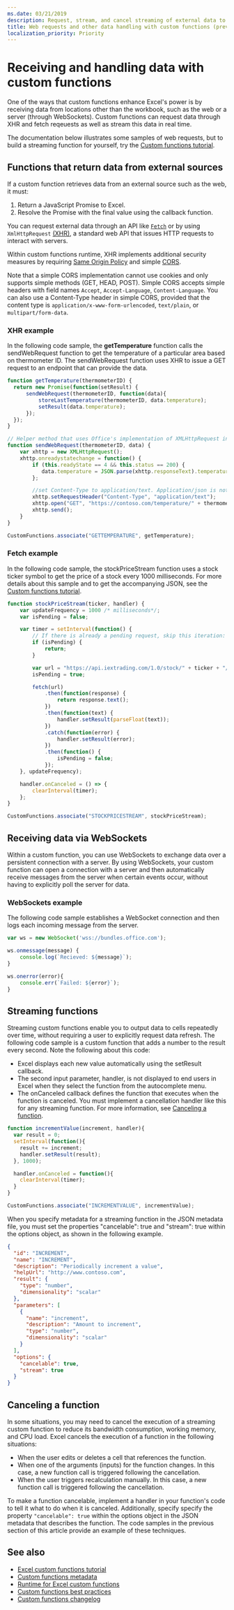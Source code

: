 ```yaml
---
ms.date: 03/21/2019
description: Request, stream, and cancel streaming of external data to your workbook with custom functions in Excel
title: Web requests and other data handling with custom functions (preview)
localization_priority: Priority
---
```


# Receiving and handling data with custom functions

One of the ways that custom functions enhance Excel's power is by receiving data from locations other than the workbook, such as the web or a server (through WebSockets). Custom functions can request data through XHR and fetch reqeuests as well as stream this data in real time.

The documentation below illustrates some samples of web requests, but to build a streaming function for yourself, try the [Custom functions tutorial](https://docs.microsoft.com/office/dev/add-ins/tutorials/excel-tutorial-create-custom-functions?tabs=excel-windows).

## Functions that return data from external sources

If a custom function retrieves data from an external source such as the web, it must:

1. Return a JavaScript Promise to Excel.
2. Resolve the Promise with the final value using the callback function.

You can request external data through an API like [`Fetch`](https://developer.mozilla.org/en-US/docs/Web/API/Fetch_API) or by using `XmlHttpRequest` [(XHR)](https://developer.mozilla.org/en-US/docs/Web/API/XMLHttpRequest), a standard web API that issues HTTP requests to interact with servers.

Within custom functions runtime, XHR implements additional security measures by requiring [Same Origin Policy](https://developer.mozilla.org/en-US/docs/Web/Security/Same-origin_policy) and simple [CORS](https://www.w3.org/TR/cors/).

Note that a simple CORS implementation cannot use cookies and only supports simple methods (GET, HEAD, POST). Simple CORS accepts simple headers with field names `Accept`, `Accept-Language`, `Content-Language`. You can also use a Content-Type header in simple CORS, provided that the content type is `application/x-www-form-urlencoded`, `text/plain`, or `multipart/form-data`.

### XHR example

In the following code sample, the **getTemperature** function calls the sendWebRequest function to get the temperature of a particular area based on thermometer ID. The sendWebRequest function uses XHR to issue a GET request to an endpoint that can provide the data.

```JavaScript
function getTemperature(thermometerID) {
  return new Promise(function(setResult) {
      sendWebRequest(thermometerID, function(data){ 
          storeLastTemperature(thermometerID, data.temperature);
          setResult(data.temperature);
      });
  });
}

// Helper method that uses Office's implementation of XMLHttpRequest in the JavaScript runtime for custom functions  
function sendWebRequest(thermometerID, data) {
    var xhttp = new XMLHttpRequest();
    xhttp.onreadystatechange = function() {
        if (this.readyState == 4 && this.status == 200) {
           data.temperature = JSON.parse(xhttp.responseText).temperature
        };

        //set Content-Type to application/text. Application/json is not currently supported with Simple CORS
        xhttp.setRequestHeader("Content-Type", "application/text");
        xhttp.open("GET", "https://contoso.com/temperature/" + thermometerID), true)
        xhttp.send();  
    }
}

CustomFunctions.associate("GETTEMPERATURE", getTemperature);
```

### Fetch example

In the following code sample, the stockPriceStream function uses a stock ticker symbol to get the price of a stock every 1000 milliseconds. For more details about this sample and to get the accompanying JSON, see the [Custom functions tutorial](https://docs.microsoft.com/office/dev/add-ins/tutorials/excel-tutorial-create-custom-functions?tabs=excel-windows#create-a-streaming-asynchronous-custom-function). 

```JavaScript
function stockPriceStream(ticker, handler) {
    var updateFrequency = 1000 /* milliseconds*/;
    var isPending = false;

    var timer = setInterval(function() {
        // If there is already a pending request, skip this iteration:
        if (isPending) {
            return;
        }

        var url = "https://api.iextrading.com/1.0/stock/" + ticker + "/price";
        isPending = true;

        fetch(url)
            .then(function(response) {
                return response.text();
            })
            .then(function(text) {
                handler.setResult(parseFloat(text));
            })
            .catch(function(error) {
                handler.setResult(error);
            })
            .then(function() {
                isPending = false;
            });
    }, updateFrequency);

    handler.onCanceled = () => {
        clearInterval(timer);
    };
}

CustomFunctions.associate("STOCKPRICESTREAM", stockPriceStream);
```

## Receiving data via WebSockets

Within a custom function, you can use WebSockets to exchange data over a persistent connection with a server. By using WebSockets, your custom function can open a connection with a server and then automatically receive messages from the server when certain events occur, without having to explicitly poll the server for data.

### WebSockets example

The following code sample establishes a WebSocket connection and then logs each incoming message from the server.

```JavaScript
var ws = new WebSocket('wss://bundles.office.com');

ws.onmessage(message) {
    console.log(`Recieved: ${message}`);
}

ws.onerror(error){
    console.err(`Failed: ${error}`);
}
```

## Streaming functions

Streaming custom functions enable you to output data to cells repeatedly over time, without requiring a user to explicitly request data refresh. The following code sample is a custom function that adds a number to the result every second. Note the following about this code:

- Excel displays each new value automatically using the setResult callback.
- The second input parameter, handler, is not displayed to end users in Excel when they select the function from the autocomplete menu.
- The onCanceled callback defines the function that executes when the function is canceled. You must implement a cancellation handler like this for any streaming function. For more information, see [Canceling a function](#canceling-a-function).

```JavaScript
function incrementValue(increment, handler){
  var result = 0;
  setInterval(function(){
    result += increment;
    handler.setResult(result);
  }, 1000);

  handler.onCanceled = function(){
    clearInterval(timer);
  }
}

CustomFunctions.associate("INCREMENTVALUE", incrementValue);
```

When you specify metadata for a streaming function in the JSON metadata file, you must set the properties "cancelable": true and "stream": true within the options object, as shown in the following example.

```JSON
{
  "id": "INCREMENT",
  "name": "INCREMENT",
  "description": "Periodically increment a value",
  "helpUrl": "http://www.contoso.com",
  "result": {
    "type": "number",
    "dimensionality": "scalar"
  },
  "parameters": [
    {
      "name": "increment",
      "description": "Amount to increment",
      "type": "number",
      "dimensionality": "scalar"
    }
  ],
  "options": {
    "cancelable": true,
    "stream": true
  }
}
```

## Canceling a function

In some situations, you may need to cancel the execution of a streaming custom function to reduce its bandwidth consumption, working memory, and CPU load. Excel cancels the execution of a function in the following situations:

- When the user edits or deletes a cell that references the function.
- When one of the arguments (inputs) for the function changes. In this case, a new function call is triggered following the cancellation.
- When the user triggers recalculation manually. In this case, a new function call is triggered following the cancellation.

To make a function cancelable, implement a handler in your function's code to tell it what to do when it is canceled. Additionally, specify specify the property `"cancelable": true` within the options object in the JSON metadata that describes the function. The code samples in the previous section of this article provide an example of these techniques.

## See also

* [Excel custom functions tutorial](../tutorials/excel-tutorial-create-custom-functions.md)
* [Custom functions metadata](custom-functions-json.md)
* [Runtime for Excel custom functions](custom-functions-runtime.md)
* [Custom functions best practices](custom-functions-best-practices.md)
* [Custom functions changelog](custom-functions-changelog.md)
